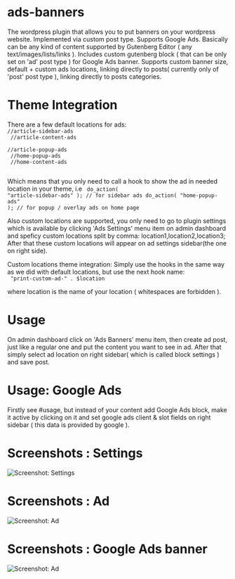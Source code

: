# ads-banners
The wordpress plugin that allows you to put banners on your wordpress website. Implemented via custom post type. Supports Google Ads. Basically can be any kind of content supported by Gutenberg Editor ( any text/images/lists/links ). Includes custom gutenberg block ( that can be only set on 'ad' post type ) for Google Ads banner. Supports custom banner size, default + custom ads locations, linking directly to posts( currently only of 'post' post type ), linking directly to posts categories.

# Theme Integration
There are a few default locations for ads: 
<code>
	//article-sidebar-ads<br/>
	//article-content-ads<br/>
	//article-popup-ads<br/>
	//home-popup-ads<br/>
	//home-content-ads <br/>
</code>

Which means that you only need to call a hook to show the ad in needed location in your theme, i.e 
<code>
  do_action( "article-sidebar-ads" ); // for sidebar ads
  do_action( "home-popup-ads" ); // for popup / overlay ads on home page
</code>

Also custom locations are supported, you only need to go to plugin settings which is available by clicking 'Ads Settings' menu item on admin dashboard and speficy custom locations split by comma: location1,location2,location3; After that these custom locations will appear on ad settings sidebar(the one on right side).

Custom locations theme integration:
Simply use the hooks in the same way as we did with default locations, but use the next hook name:
<br/><code>
   "print-custom-ad-" . $location
</code><br/>

where location is the name of your location ( whitespaces are forbidden ).

# Usage
On admin dashboard click on 'Ads Banners' menu item, then create ad post, just like a regular one and put the content you want to see in ad. After that simply select ad location on right sidebar( which is called block settings ) and save post.

# Usage: Google Ads
Firstly see #usage, but instead of your content add Google Ads block, make it active by clicking on it and set google ads client & slot fields on right sidebar ( this data is provided by google ).

# Screenshots : Settings
<img src="https://i.imgur.com/lMLzirh.png" alt="Screenshot: Settings" />

# Screenshots : Ad
<img src="https://i.imgur.com/e41ZBxF.png" alt="Screenshot: Ad" />


# Screenshots : Google Ads banner
<img src="https://i.imgur.com/LdjjIAp.png" alt="Screenshot: Ad" />
